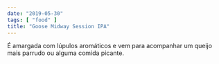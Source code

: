 ```yaml
---
date: "2019-05-30"
tags: [ "food" ]
title: "Goose Midway Session IPA"
---
```

É amargada com lúpulos aromáticos e vem para acompanhar um queijo mais parrudo ou alguma comida picante.

